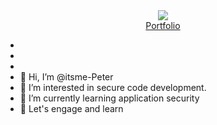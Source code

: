 <div align="center">
  <img src="https://itsme-peter.github.io/portfolio/static/images/work2.jpg"/>
  </div>
  <div align="center">
    <a href="https://itsme-peter.github.io/portfolio">Portfolio</a>
</div>


-
-
-
- 👋 Hi, I’m @itsme-Peter
- 👀 I’m interested in secure code development.
- 🌱 I’m currently learning application security
- 💞️ Let's engage and learn


<!---
itsme-Peter/itsme-Peter is a ✨ special ✨ repository because its `README.md` (this file) appears on your GitHub profile.
You can click the Preview link to take a look at your changes.
--->
